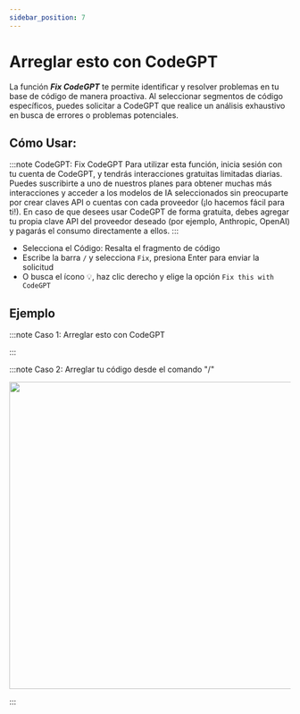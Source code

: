 ```yaml
---
sidebar_position: 7
---
```


# Arreglar esto con CodeGPT

La función ***Fix CodeGPT*** te permite identificar y resolver problemas en tu base de código de manera proactiva. Al seleccionar segmentos de código específicos, puedes solicitar a CodeGPT que realice un análisis exhaustivo en busca de errores o problemas potenciales.

## Cómo Usar:
  
:::note CodeGPT: Fix CodeGPT
Para utilizar esta función, inicia sesión con tu cuenta de CodeGPT, y tendrás interacciones gratuitas limitadas diarias. Puedes suscribirte a uno de nuestros planes para obtener muchas más interacciones y acceder a los modelos de IA seleccionados sin preocuparte por crear claves API o cuentas con cada proveedor (¡lo hacemos fácil para ti!). En caso de que desees usar CodeGPT de forma gratuita, debes agregar tu propia clave API del proveedor deseado (por ejemplo, Anthropic, OpenAI) y pagarás el consumo directamente a ellos.
:::

- Selecciona el Código: Resalta el fragmento de código
- Escribe la barra `/` y selecciona `Fix`, presiona Enter para enviar la solicitud
- O busca el ícono 💡, haz clic derecho y elige la opción `Fix this with CodeGPT`

## Ejemplo

:::note Caso 1: Arreglar esto con CodeGPT

:::

:::note Caso 2: Arreglar tu código desde el comando "/"
<p align="center">
  <img width="850" height="550" src="https://github.com/user-attachments/assets/cb4fc74c-ae3b-41da-9feb-6ed2b225c4ba"/>
</p>
:::

